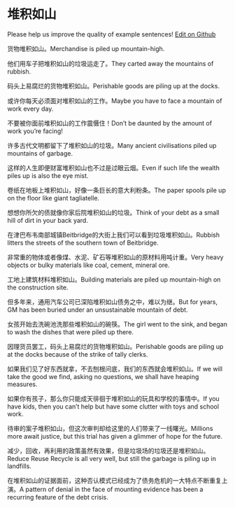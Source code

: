 # 堆积如山

Please help us improve the quality of example sentences! [Edit on Github](https://github.com/jiyushe/jiyu-example-sentence-source/blob/main/chinese/duijirushan.md)

<p><span class="chinese">货物堆积如山。</span><span class="english">Merchandise is piled up mountain-high.</span></p>

<p><span class="chinese">他们用车子把堆积如山的垃圾运走了。</span><span class="english">They carted away the mountains of rubbish.</span></p>

<p><span class="chinese">码头上易腐烂的货物堆积如山。</span><span class="english">Perishable goods are piling up at the docks.</span></p>

<p><span class="chinese">或许你每天必须面对堆积如山的工作。</span><span class="english">Maybe you have to face a mountain of work every day.</span></p>

<p><span class="chinese">不要被你面前堆积如山的工作震慑住！</span><span class="english">Don’t be daunted by the amount of work you’re facing!</span></p>

<p><span class="chinese">许多古代文明都留下了堆积如山的垃圾。</span><span class="english">Many ancient civilisations piled up mountains of garbage.</span></p>

<p><span class="chinese">这样的人生即便财富堆积如山也不过是过眼云烟。</span><span class="english">Even if such life the wealth piles up is also the eye mist.</span></p>

<p><span class="chinese">卷纸在地板上堆积如山，好像一条巨长的意大利粉条。</span><span class="english">The paper spools pile up on the floor like giant tagliatelle.</span></p>

<p><span class="chinese">想想你所欠的债就像你家后院堆积如山的垃圾。</span><span class="english">Think of your debt as a small hill of dirt in your back yard.</span></p>

<p><span class="chinese">在津巴布韦南部城镇Beitbridge的大街上我们可以看到垃圾堆积如山。</span><span class="english">Rubbish litters the streets of the southern town of Beitbridge.</span></p>

<p><span class="chinese">非常重的物体或者像煤、水泥、矿石等堆积如山的原材料用吨计重。</span><span class="english">Very heavy objects or bulky materials like coal, cement, mineral ore.</span></p>

<p><span class="chinese">工地上建筑材料堆积如山。</span><span class="english">Building materials are piled up mountain-high on the construction site.</span></p>

<p><span class="chinese">但多年来，通用汽车公司已深陷堆积如山债务之中，难以为继。</span><span class="english">But for years, GM has been buried under an unsustainable mountain of debt.</span></p>

<p><span class="chinese">女孩开始去洗碗池洗那些堆积如山的碗筷。</span><span class="english">The girl went to the sink, and began to wash the dishes that were piled up there.</span></p>

<p><span class="chinese">因理货员罢工，码头上易腐烂的货物堆积如山。</span><span class="english">Perishable goods are piling up at the docks because of the strike of tally clerks.</span></p>

<p><span class="chinese">如果我们见了好东西就拿，不去刨根问底，我们的东西就会堆积如山。</span><span class="english">If we will take the good we find, asking no questions, we shall have heaping measures.</span></p>

<p><span class="chinese">如果你有孩子，那么你只能成天徘徊于堆积如山的玩具和学校的事情中。</span><span class="english">If you have kids, then you can’t help but have some clutter with toys and school work.</span></p>

<p><span class="chinese">待审的案子堆积如山，但这次审判却给这里的人们带来了一线曙光。</span><span class="english">Millions more await justice, but this trial has given a glimmer of hope for the future.</span></p>

<p><span class="chinese">减少，回收，再利用的政策虽然有效果，但是垃圾场的垃圾还是堆积如山。</span><span class="english">Reduce Reuse Recycle is all very well, but still the garbage is piling up in landfills.</span></p>

<p><span class="chinese">在堆积如山的证据面前，这种否认模式已经成为了债务危机的一大特点不断重复上演。</span><span class="english">A pattern of denial in the face of mounting evidence has been a recurring feature of the debt crisis.</span></p>

